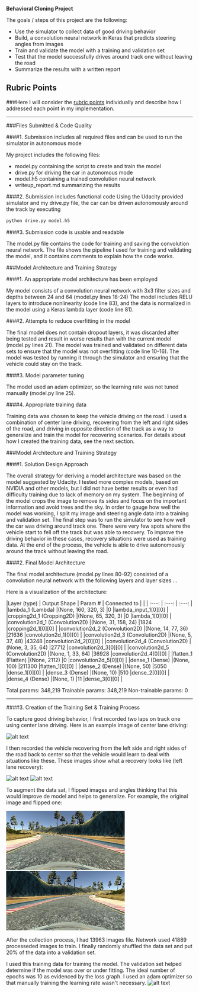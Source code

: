 
**Behavioral Cloning Project**

The goals / steps of this project are the following:
* Use the simulator to collect data of good driving behavior
* Build, a convolution neural network in Keras that predicts steering angles from images
* Train and validate the model with a training and validation set
* Test that the model successfully drives around track one without leaving the road
* Summarize the results with a written report


[//]: # (Image References)

[image2]: ./examples/center.png "Center Lane Driving"
[image3]: ./examples/recovery1.png "Recovery Image"
[image4]: ./examples/recovery2.png "Recovery Image"
[image6]: ./examples/1img.jpg "Normal Image"
[image7]: ./examples/1flipped.jpg "Flipped Image"
[image8]: ./examples/loss.jpg "Loss"

## Rubric Points
###Here I will consider the [rubric points](https://review.udacity.com/#!/rubrics/432/view) individually and describe how I addressed each point in my implementation.  

---
###Files Submitted & Code Quality

####1. Submission includes all required files and can be used to run the simulator in autonomous mode

My project includes the following files:
* model.py containing the script to create and train the model
* drive.py for driving the car in autonomous mode
* model.h5 containing a trained convolution neural network 
* writeup_report.md summarizing the results

####2. Submission includes functional code
Using the Udacity provided simulator and my drive.py file, the car can be driven autonomously around the track by executing 
```sh
python drive.py model.h5
```

####3. Submission code is usable and readable

The model.py file contains the code for training and saving the convolution neural network. The file shows the pipeline I used for training and validating the model, and it contains comments to explain how the code works.

###Model Architecture and Training Strategy

####1. An appropriate model architecture has been employed

My model consists of a convolution neural network with 3x3 filter sizes and depths between 24 and 64 (model.py lines 18-24) 
The model includes RELU layers to introduce nonlinearity (code line 83), and the data is normalized in the model using a Keras lambda layer (code line 81). 


####2. Attempts to reduce overfitting in the model

The final model does not contain dropout layers, it was discarded after being tested and result in worse results than with the current model (model.py lines 21).
The model was trained and validated on different data sets to ensure that the model was not overfitting (code line 10-16). 
The model was tested by running it through the simulator and ensuring that the vehicle could stay on the track.

####3. Model parameter tuning

The model used an adam optimizer, so the learning rate was not tuned manually (model.py line 25).

####4. Appropriate training data

Training data was chosen to keep the vehicle driving on the road. I used a combination of center lane driving, recovering from the left and right sides of the road, and driving in opposite direction of the track as a way to generalize and train the model for recovering scenarios.
For details about how I created the training data, see the next section. 

###Model Architecture and Training Strategy

####1. Solution Design Approach

The overall strategy for deriving a model architecture was based on the model suggested by Udacity.
I tested more complex models, based on NVIDIA and other models, but I did not have better results or even had difficulty training due to lack of memory on my system.
The beginning of the model crops the image to remove its sides and focus on the important information and avoid trees and the sky.
In order to gauge how well the model was working, I split my image and steering angle data into a training and validation set.
The final step was to run the simulator to see how well the car was driving around track one. There were very few spots where the vehicle start to fell off the track but was able to recovery. To improve the driving behavior in these cases, recovery situations were used as training data.
At the end of the process, the vehicle is able to drive autonomously around the track without leaving the road.

####2. Final Model Architecture

The final model architecture (model.py lines 80-92) consisted of a convolution neural network with the following layers and layer sizes ...

Here is a visualization of the architecture:

|Layer (type)                     | Output Shape         | Param #    | Connected to                    |
|                                 |     :---:            |  :---:     |           :---:                 |
|lambda_1 (Lambda)                |(None, 160, 320, 3)   |0           |lambda_input_1[0][0]             |
|cropping2d_1 (Cropping2D)        |(None, 65, 320, 3)    |0           |lambda_1[0][0]                   |
|convolution2d_1 (Convolution2D)  |(None, 31, 158, 24)   |1824        |cropping2d_1[0][0]               |
|convolution2d_2 (Convolution2D)  |(None, 14, 77, 36)    |21636       |convolution2d_1[0][0]            |
|convolution2d_3 (Convolution2D)  |(None, 5, 37, 48)     |43248       |convolution2d_2[0][0]            |
|convolution2d_4 (Convolution2D)  |(None, 3, 35, 64)     |27712       |convolution2d_3[0][0]            |
|convolution2d_5 (Convolution2D)  |(None, 1, 33, 64)     |36928       |convolution2d_4[0][0]            |
|flatten_1 (Flatten)              |(None, 2112)          |0           |convolution2d_5[0][0]            |
|dense_1 (Dense)                  |(None, 100)           |211300      |flatten_1[0][0]                  |
|dense_2 (Dense)                  |(None, 50)            |5050        |dense_1[0][0]                    |
|dense_3 (Dense)                  |(None, 10)            |510         |dense_2[0][0]                    |
|dense_4 (Dense)                  |(None, 1)             |11          |dense_3[0][0]                    |

Total params: 348,219
Trainable params: 348,219
Non-trainable params: 0
____________________________________________________________________________________________________


####3. Creation of the Training Set & Training Process

To capture good driving behavior, I first recorded two laps on track one using center lane driving. Here is an example image of center lane driving:

![alt text][image2]

I then recorded the vehicle recovering from the left side and right sides of the road back to center so that the vehicle would learn to deal with situations like these.
These images show what a recovery looks like (left lane recovery):

![alt text][image3]
![alt text][image4]

To augment the data sat, I flipped images and angles thinking that this would improve de model and helps to generalize.
For example, the original image and flipped one:

![alt text][image6]
![alt text][image7]

After the collection process, I had 13963 images file. Network used 41889 processeded images to train.
I finally randomly shuffled the data set and put 20% of the data into a validation set. 

I used this training data for training the model. The validation set helped determine if the model was over or under fitting. The ideal number of epochs was 10 as evidenced by the loss graph. I used an adam optimizer so that manually training the learning rate wasn't necessary.
![alt text][image8]